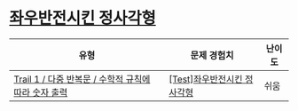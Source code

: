 # [좌우반전시킨 정사각형](https://www.codetree.ai/trails/complete/curated-cards/test-left-right-inverted-square)

|유형|문제 경험치|난이도|
|---|---|---|
|[Trail 1 / 다중 반복문 / 수학적 규칙에 따라 숫자 출력](https://www.codetree.ai/trail-info/novice-low/)|[[Test]좌우반전시킨 정사각형](https://www.codetree.ai/trails/complete/curated-cards/test-left-right-inverted-square/)|쉬움|

